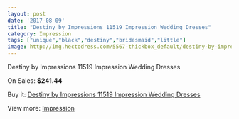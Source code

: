 ```yaml
---
layout: post
date: '2017-08-09'
title: "Destiny by Impressions 11519 Impression Wedding Dresses"
category: Impression
tags: ["unique","black","destiny","bridesmaid","little"]
image: http://img.hectodress.com/5567-thickbox_default/destiny-by-impressions-11519-impression-wedding-dresses.jpg
---
```

Destiny by Impressions 11519 Impression Wedding Dresses

On Sales: **$241.44**
<a href="https://www.hectodress.com/impression/2774-destiny-by-impressions-11519-impression-wedding-dresses.html"><amp-img layout="responsive" width="600" height="600" src="//img.hectodress.com/5567-thickbox_default/destiny-by-impressions-11519-impression-wedding-dresses.jpg" alt="Destiny by Impressions 11519 Impression Wedding Dresses 0" /></a>
<a href="https://www.hectodress.com/impression/2774-destiny-by-impressions-11519-impression-wedding-dresses.html"><amp-img layout="responsive" width="600" height="600" src="//img.hectodress.com/5568-thickbox_default/destiny-by-impressions-11519-impression-wedding-dresses.jpg" alt="Destiny by Impressions 11519 Impression Wedding Dresses 1" /></a>

Buy it: [Destiny by Impressions 11519 Impression Wedding Dresses](https://www.hectodress.com/impression/2774-destiny-by-impressions-11519-impression-wedding-dresses.html "Destiny by Impressions 11519 Impression Wedding Dresses")

View more: [Impression](https://www.hectodress.com/48-impression "Impression")